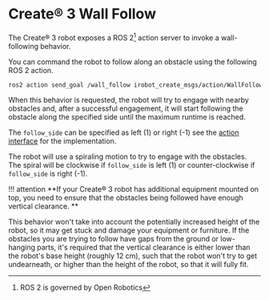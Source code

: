 # Create® 3 Wall Follow

The Create® 3 robot exposes a ROS 2[^1] action server to invoke a wall-following behavior.

You can command the robot to follow along an obstacle using the following ROS 2 action.

```sh
ros2 action send_goal /wall_follow irobot_create_msgs/action/WallFollow "{follow_side: 1, max_runtime: {sec: 1, nanosec: 0}}"
```

When this behavior is requested, the robot will try to engage with nearby obstacles and, after a successful engagement, it will start following the obstacle along the specified side until the maximum runtime is reached.

The `follow_side` can be specified as left (1) or right (-1) see the [action interface](https://github.com/iRobotEducation/irobot_create_msgs/blob/main/action/WallFollow.action) for the implementation.

The robot will use a spiraling motion to try to engage with the obstacles.
The spiral will be clockwise if `follow_side` is left (1) or counter-clockwise if `follow_side` is right (-1).

!!! attention
    **If your Create® 3 robot has additional equipment mounted on top, you need to ensure that the obstacles being followed have enough vertical clearance. **

This behavior won't take into account the potentially increased height of the robot, so it may get stuck and damage your equipment or furniture.
If the obstacles you are trying to follow have gaps from the ground or low-hanging parts, it's required that the vertical clearance is either lower than the robot's base height (roughly 12 cm), such that the robot won't try to get undearneath, or higher than the height of the robot, so that it will fully fit.

[^1]: ROS 2 is governed by Open Robotics
[^2]: All trademarks mentioned are the property of their respective owners.
